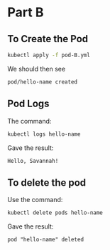 # Part B


## To Create the Pod

```bash
kubectl apply -f pod-B.yml
```
We should then see 

```
pod/hello-name created
```

## Pod Logs

The command:

```bash
kubectl logs hello-name
```
Gave the result:

```
Hello, Savannah!
```

## To delete the pod

Use the command: 

```bash
kubectl delete pods hello-name
```
Gave the result:

```
pod "hello-name" deleted
```

